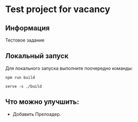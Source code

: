 # Test project for vacancy

## Информация

Тестовое задание

## Локальный запуск

Для локального запуска выполните поочередно команды:

```
npm run build
```

```
serve -s ./build
```

## Что можно улучшить:

* Добавить Прелоадер.
